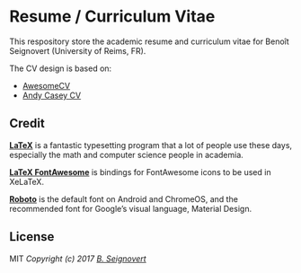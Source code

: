 Resume / Curriculum Vitae
==========================

This respository store the academic resume and curriculum vitae for Benoît Seignovert (University of Reims, FR).

The CV design is based on:
  - [AwesomeCV](https://github.com/posquit0/Awesome-CV)
  - [Andy Casey CV](https://github.com/andycasey/cv)


Credit
-------
  [**LaTeX**](http://www.latex-project.org) is a fantastic typesetting program that a lot of people use these days, especially the math and computer science people in academia.

  [**LaTeX FontAwesome**](https://github.com/furl/latex-fontawesome) is bindings for FontAwesome icons to be used in XeLaTeX.

  [**Roboto**](https://github.com/google/roboto) is the default font on Android and ChromeOS, and the recommended font for Google’s visual language, Material Design.

License
--------
MIT _Copyright (c) 2017 [B. Seignovert](http://benoit.seignovert.fr/)_
